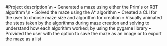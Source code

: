 #Project description \n
•	Generated a maze using either the Prim's or RBT algorithm \n
•	Solved the maze using the A* algorithm
•	Created a CLI for the user to choose maze size and algorithm for creation
•	Visually animated the steps taken by the algorithms during maze creation and solving to understand how each algorithm worked; by using the pygame library
•	Provided the user with the option to save the maze as an image or to export the maze as a list

